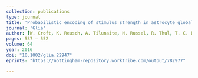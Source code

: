 ```yaml
---
collection: publications
type: journal
title: 'Probabilistic encoding of stimulus strength in astrocyte global calcium signals'
journal: 'Glia'
author: [W. Croft, K. Reusch, A. Tilunaite, N. Russel, R. Thul, T. C. Bellamy]
pages: 537 – 552
volume: 64
year: 2016
doi: "10.1002/glia.22947"
eprints: "https://nottingham-repository.worktribe.com/output/782977"

---
```

